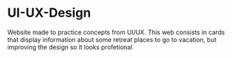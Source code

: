 # UI-UX-Design
Website made to practice concepts from UI/UX. This web consists in cards that display information about some retreat places to go to vacation, but improving the design so it looks profetional

